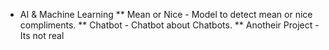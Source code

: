 * AI & Machine Learning
** Mean or Nice - Model to detect mean or nice compliments.
** Chatbot - Chatbot about Chatbots.
** Anotheir Project - Its not real
